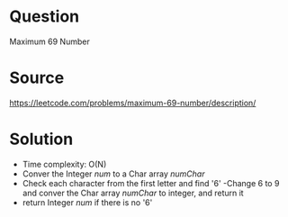 # Question
Maximum 69 Number

# Source
https://leetcode.com/problems/maximum-69-number/description/

# Solution
 - Time complexity: O(N)
 - Conver the Integer *num* to a Char array *numChar*
 - Check each character from the first letter and find '6'
      -Change 6 to 9 and conver the Char array *numChar* to integer, and return it
 - return Integer *num* if there is no '6'